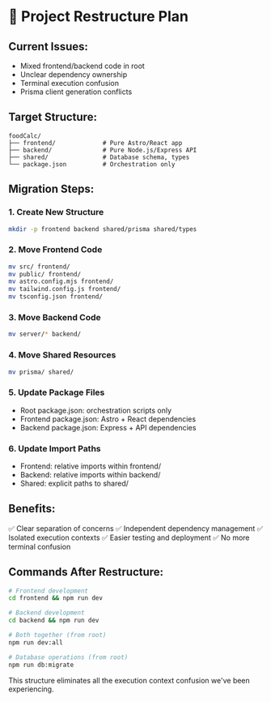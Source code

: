 # 🔄 Project Restructure Plan

## Current Issues:
- Mixed frontend/backend code in root
- Unclear dependency ownership
- Terminal execution confusion
- Prisma client generation conflicts

## Target Structure:
```
foodCalc/
├── frontend/             # Pure Astro/React app
├── backend/              # Pure Node.js/Express API
├── shared/               # Database schema, types
└── package.json          # Orchestration only
```

## Migration Steps:

### 1. Create New Structure
```bash
mkdir -p frontend backend shared/prisma shared/types
```

### 2. Move Frontend Code
```bash
mv src/ frontend/
mv public/ frontend/
mv astro.config.mjs frontend/
mv tailwind.config.js frontend/
mv tsconfig.json frontend/
```

### 3. Move Backend Code
```bash
mv server/* backend/
```

### 4. Move Shared Resources
```bash
mv prisma/ shared/
```

### 5. Update Package Files
- Root package.json: orchestration scripts only
- Frontend package.json: Astro + React dependencies
- Backend package.json: Express + API dependencies

### 6. Update Import Paths
- Frontend: relative imports within frontend/
- Backend: relative imports within backend/
- Shared: explicit paths to shared/

## Benefits:
✅ Clear separation of concerns
✅ Independent dependency management
✅ Isolated execution contexts
✅ Easier testing and deployment
✅ No more terminal confusion

## Commands After Restructure:
```bash
# Frontend development
cd frontend && npm run dev

# Backend development  
cd backend && npm run dev

# Both together (from root)
npm run dev:all

# Database operations (from root)
npm run db:migrate
```

This structure eliminates all the execution context confusion we've been experiencing.